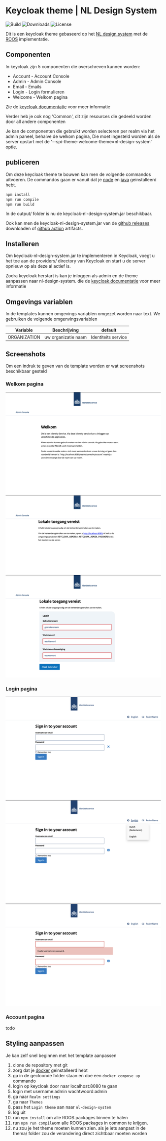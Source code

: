 # Keycloak theme | NL Design System

![Build](https://img.shields.io/github/actions/workflow/status/MinBZK/keycloak-theme/build.yaml)
![Downloads](https://img.shields.io/github/downloads/MinBZK/keycloak-theme/total)
![License](https://img.shields.io/github/license/MinBZK/keycloak-theme)

Dit is een keycloak theme gebaseerd op het [NL design system](https://nldesignsystem.nl/) met de [ROOS](https://nl-design-system.github.io/rvo/docs/) implementatie.

## Componenten

In keycloak zijn 5 componenten die overschreven kunnen worden:

* Account - Account Console
* Admin - Admin Console
* Email - Emails
* Login - Login formulieren
* Welcome - Welkom pagina

Zie de [keycloak documentatie](https://www.keycloak.org/docs/latest/server_development/#_themes) voor meer informatie

Verder heb je ook nog 'Common', dit zijn resources die gedeeld worden door all andere componenten

Je kan de componenten die gebruikt worden selecteren per realm via het admin paneel, behalve de welkom pagina, Die moet ingesteld worden als de server opstart met de '--spi-theme-welcome-theme=nl-design-system' optie.

## publiceren

Om deze keycloak theme te bouwen kan men de volgende commandos uitvoeren. De commandos gaan er vanuit dat je [node](https://nodejs.org/en/download) en [java](https://www.azul.com/downloads/?package=jdk#zulu) geinstalleerd hebt.

```shell
npm install
npm run compile
npm run build
```

In de output/ folder is nu de keycloak-nl-design-system.jar beschikbaar.

Ook kan men de keycloak-nl-design-system.jar van de [github releases](../../releases) downloaden of [github action](../../actions/workflows/build.yaml) artifacts.

## Installeren

Om keycloak-nl-design-system.jar te implementeren in Keycloak, voegt u het toe aan de providers/ directory van Keycloak en start u de server opnieuw op als deze al actief is.

Zodra keycloak herstart is kan je inloggen als admin en de theme aanpassen naar nl-design-system. die de [keycloak documentatie](https://www.keycloak.org/docs/latest/server_development/#configuring-a-theme) voor meer informatie

## Omgevings variablen

In de templates kunnen omgevings variablen omgezet worden naar text. We gebruiken de volgende omgenvingsvariablen

| Variable | Beschrijving | default |
|---|---|---|
| ORGANIZATION | uw organizatie naam | Identiteits service |

## Screenshots

Om een indruk te geven van de template worden er wat screenshots beschikbaar gesteld

### Welkom pagina

![Welkom pagina 1](assets/welkom-setup.png)
![Welkom pagina 2](assets/welkom-toegang.png)
![Welkom pagina 3](assets/welkom-maak-gebruiker.png)

### Login pagina

![Login pagina 1](assets/login.png)
![Login pagina 1](assets/login-taal.png)
![Login pagina 1](assets/login-error.png)

### Account pagina

todo

## Styling aanpassen

Je kan zelf snel beginnen met het template aanpassen

1. clone de repository met git
2. zorg dat je [docker](https://www.docker.com/products/docker-desktop/) geinstalleerd hebt
3. ga in de gecloonde folder staan en doe een `docker compose up` commando
4. login op keycloak door naar localhost:8080 te gaan
5. login met username:admin wachtwoord:admin
6. ga naar `Realm settings`
7. ga naar `Themes`
8. pass het `Login theme` aan naar `nl-design-system`
9. log uit
10. run `npm install` om alle ROOS packages binnen te halen
11. run `npm run compile`om alle ROOS packages in common te krijgen.
13. nu zou je het theme moeten kunnen zien. als je iets aanpast in de thema/ folder zou de verandering direct zichtbaar moeten worden
